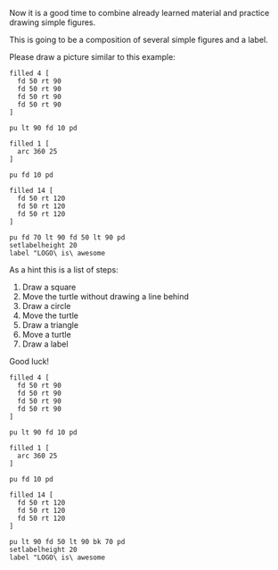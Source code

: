 Now it is a good time to combine already learned material and practice drawing simple figures.

This is going to be a composition of several simple figures and a label.

Please draw a picture similar to this example:

<!--logo {"width":"200px", "height":"150px"}-->

```
filled 4 [
  fd 50 rt 90
  fd 50 rt 90
  fd 50 rt 90
  fd 50 rt 90
]

pu lt 90 fd 10 pd

filled 1 [
  arc 360 25
]

pu fd 10 pd

filled 14 [
  fd 50 rt 120
  fd 50 rt 120
  fd 50 rt 120
]

pu fd 70 lt 90 fd 50 lt 90 pd
setlabelheight 20
label "LOGO\ is\ awesome
```

As a hint this is a list of steps:

1. Draw a square
2. Move the turtle without drawing a line behind
3. Draw a circle
4. Move the turtle
5. Draw a triangle
6. Move a turtle
7. Draw a label

Good luck!

<!--solution-->

```
filled 4 [
  fd 50 rt 90
  fd 50 rt 90
  fd 50 rt 90
  fd 50 rt 90
]

pu lt 90 fd 10 pd

filled 1 [
  arc 360 25
]

pu fd 10 pd

filled 14 [
  fd 50 rt 120
  fd 50 rt 120
  fd 50 rt 120
]

pu lt 90 fd 50 lt 90 bk 70 pd
setlabelheight 20
label "LOGO\ is\ awesome
```
